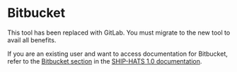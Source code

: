# Bitbucket

<!--This tool has been replaced with [GitLab](gitlab/gitlab-overview). You must migrate to the new tool to avail all benefits.-->  

This tool has been replaced with GitLab. You must migrate to the new tool to avail all benefits.  

If you are an existing user and want to access documentation for Bitbucket, refer to the [Bitbucket section](https://docs.developer.tech.gov.sg/docs/ship-hats-documentation/#/ship-bitbucket-overview) in the [SHIP-HATS 1.0 documentation](https://docs.developer.tech.gov.sg/docs/ship-hats-documentation/#/).
